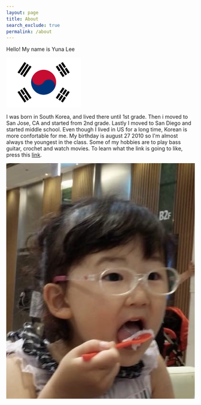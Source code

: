 ```yaml
---
layout: page
title: About
search_exclude: true
permalink: /about
---
```


Hello! 
My name is Yuna Lee 

<img alt="Please Work" src="navigation/images/notebooks/korean-flag.jpg" style="width:200px; height:auto;">

I was born in South Korea, and lived there until 1st grade. Then i moved to San Jose, CA and started from 2nd grade. Lastly I moved to San Diego and started middle school. Even though I lived in US for a long time, Korean is more confortable for me. My birthday is august 27 2010 so I'm almost always the youngest in the class. Some of my hobbies are to play bass guitar, crochet and watch movies. 
To learn what the link is going to like, press this [link](blog.md).

![alt text](images/notebooks/IMG_4597.jpeg)